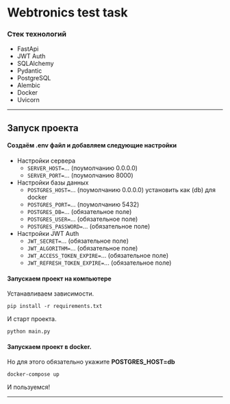 # Webtronics test task
### Стек технологий
- FastApi
- JWT Auth
- SQLAlchemy
- Pydantic
- PostgreSQL
- Alembic
- Docker
- Uvicorn

---
## Запуск проекта
#### Создаём .env файл и добавляем следующие настройки

- Настройки сервера
  - `SERVER_HOST=`... (поумолчанию 0.0.0.0)
  - `SERVER_PORT=`... (поумолчанию 8000)
- Настройки базы данных 
  - `POSTGRES_HOST=`... (поумолчанию 0.0.0.0) установить как (db) для docker
  - `POSTGRES_PORT=`... (поумолчанию 5432)
  - `POSTGRES_DB=`... (обязательное поле)
  - `POSTGRES_USER=`... (обязательное поле)
  - `POSTGRES_PASSWORD=`... (обязательное поле)
- Настройки JWT Auth
  - `JWT_SECRET=`... (обязательное поле)
  - `JWT_ALGORITHM=`... (обязательное поле)
  - `JWT_ACCESS_TOKEN_EXPIRE=`... (обязательное поле)
  - `JWT_REFRESH_TOKEN_EXPIRE=`... (обязательное поле)

#### Запускаем проект на компьютере
Устанавливаем зависимости.
```
pip install -r requirements.txt
```

И старт проекта.
```
python main.py
```

#### Запускаем проект в docker. 
Но для этого обязательно укажите **POSTGRES_HOST=db**

```
docker-compose up
```

И пользуемся!

---